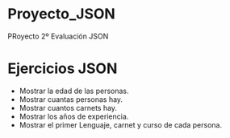 # Proyecto_JSON
PRoyecto 2º Evaluación JSON

# Ejercicios JSON
* Mostrar la edad de las personas.
* Mostrar cuantas personas hay.
* Mostrar cuantos carnets hay.
* Mostrar los años de experiencia.
* Mostrar el primer Lenguaje, carnet y curso de cada persona.
